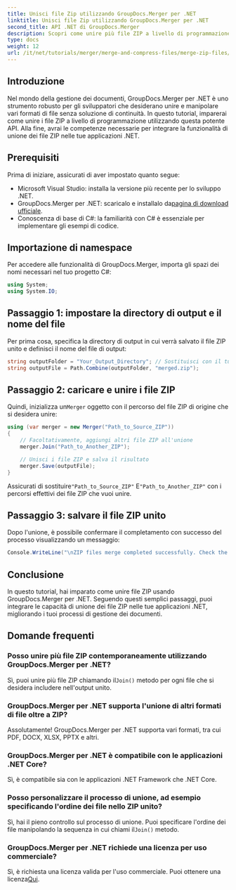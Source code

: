 ```yaml
---
title: Unisci file Zip utilizzando GroupDocs.Merger per .NET
linktitle: Unisci file Zip utilizzando GroupDocs.Merger per .NET
second_title: API .NET di GroupDocs.Merger
description: Scopri come unire più file ZIP a livello di programmazione usando GroupDocs.Merger per .NET. Questo tutorial passo dopo passo copre i prerequisiti.
type: docs
weight: 12
url: /it/net/tutorials/merger/merge-and-compress-files/merge-zip-files/
---
```

## Introduzione

Nel mondo della gestione dei documenti, GroupDocs.Merger per .NET è uno strumento robusto per gli sviluppatori che desiderano unire e manipolare vari formati di file senza soluzione di continuità. In questo tutorial, imparerai come unire i file ZIP a livello di programmazione utilizzando questa potente API. Alla fine, avrai le competenze necessarie per integrare la funzionalità di unione dei file ZIP nelle tue applicazioni .NET.

## Prerequisiti

Prima di iniziare, assicurati di aver impostato quanto segue:

- Microsoft Visual Studio: installa la versione più recente per lo sviluppo .NET.
-  GroupDocs.Merger per .NET: scaricalo e installalo da[pagina di download ufficiale](https://releases.groupdocs.com/merger/net/).
- Conoscenza di base di C#: la familiarità con C# è essenziale per implementare gli esempi di codice.

## Importazione di namespace

Per accedere alle funzionalità di GroupDocs.Merger, importa gli spazi dei nomi necessari nel tuo progetto C#:

```csharp
using System;
using System.IO;
```

## Passaggio 1: impostare la directory di output e il nome del file

Per prima cosa, specifica la directory di output in cui verrà salvato il file ZIP unito e definisci il nome del file di output:

```csharp
string outputFolder = "Your_Output_Directory"; // Sostituisci con il tuo percorso effettivo
string outputFile = Path.Combine(outputFolder, "merged.zip");
```

## Passaggio 2: caricare e unire i file ZIP

 Quindi, inizializza un`Merger` oggetto con il percorso del file ZIP di origine che si desidera unire:

```csharp
using (var merger = new Merger("Path_to_Source_ZIP"))
{
    // Facoltativamente, aggiungi altri file ZIP all'unione
    merger.Join("Path_to_Another_ZIP");

    // Unisci i file ZIP e salva il risultato
    merger.Save(outputFile);
}
```

 Assicurati di sostituire`"Path_to_Source_ZIP"` E`"Path_to_Another_ZIP"` con i percorsi effettivi dei file ZIP che vuoi unire.

## Passaggio 3: salvare il file ZIP unito

Dopo l'unione, è possibile confermare il completamento con successo del processo visualizzando un messaggio:

```csharp
Console.WriteLine("\nZIP files merge completed successfully. Check the output in {0}", outputFolder);
```

## Conclusione

In questo tutorial, hai imparato come unire file ZIP usando GroupDocs.Merger per .NET. Seguendo questi semplici passaggi, puoi integrare le capacità di unione dei file ZIP nelle tue applicazioni .NET, migliorando i tuoi processi di gestione dei documenti.

## Domande frequenti

### Posso unire più file ZIP contemporaneamente utilizzando GroupDocs.Merger per .NET?

 Sì, puoi unire più file ZIP chiamando il`Join()` metodo per ogni file che si desidera includere nell'output unito.

### GroupDocs.Merger per .NET supporta l'unione di altri formati di file oltre a ZIP?

Assolutamente! GroupDocs.Merger per .NET supporta vari formati, tra cui PDF, DOCX, XLSX, PPTX e altri.

### GroupDocs.Merger per .NET è compatibile con le applicazioni .NET Core?

Sì, è compatibile sia con le applicazioni .NET Framework che .NET Core.

### Posso personalizzare il processo di unione, ad esempio specificando l'ordine dei file nello ZIP unito?

Sì, hai il pieno controllo sul processo di unione. Puoi specificare l'ordine dei file manipolando la sequenza in cui chiami il`Join()` metodo.

### GroupDocs.Merger per .NET richiede una licenza per uso commerciale?

 Sì, è richiesta una licenza valida per l'uso commerciale. Puoi ottenere una licenza[Qui](https://purchase.groupdocs.com/buy).